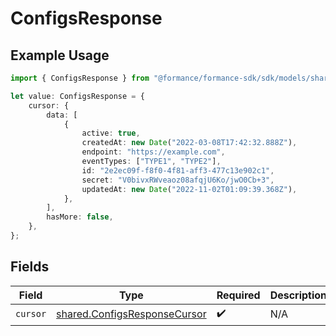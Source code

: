 # ConfigsResponse

## Example Usage

```typescript
import { ConfigsResponse } from "@formance/formance-sdk/sdk/models/shared";

let value: ConfigsResponse = {
    cursor: {
        data: [
            {
                active: true,
                createdAt: new Date("2022-03-08T17:42:32.888Z"),
                endpoint: "https://example.com",
                eventTypes: ["TYPE1", "TYPE2"],
                id: "2e2ec09f-f8f0-4f81-aff3-477c13e902c1",
                secret: "V0bivxRWveaoz08afqjU6Ko/jwO0Cb+3",
                updatedAt: new Date("2022-11-02T01:09:39.368Z"),
            },
        ],
        hasMore: false,
    },
};
```

## Fields

| Field                                                                               | Type                                                                                | Required                                                                            | Description                                                                         |
| ----------------------------------------------------------------------------------- | ----------------------------------------------------------------------------------- | ----------------------------------------------------------------------------------- | ----------------------------------------------------------------------------------- |
| `cursor`                                                                            | [shared.ConfigsResponseCursor](../../../sdk/models/shared/configsresponsecursor.md) | :heavy_check_mark:                                                                  | N/A                                                                                 |
